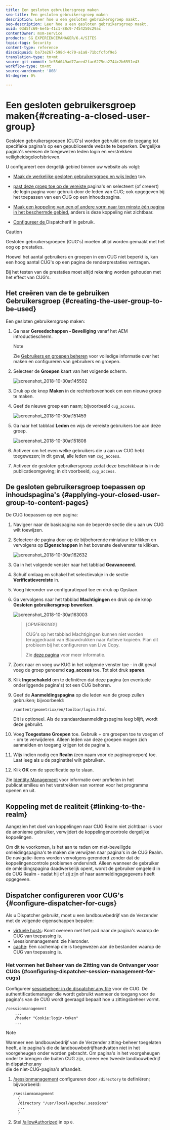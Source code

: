 ```yaml
---
title: Een gesloten gebruikersgroep maken
seo-title: Een gesloten gebruikersgroep maken
description: Leer hoe u een gesloten gebruikersgroep maakt.
seo-description: Leer hoe u een gesloten gebruikersgroep maakt.
uuid: 03d5fc69-6e4b-41c1-88c9-7454250c29ac
contentOwner: msm-service
products: SG_EXPERIENCEMANAGER/6.4/SITES
topic-tags: Security
content-type: reference
discoiquuid: ba73e267-598d-4c70-a1a8-71bcfcfbf9e5
translation-type: tm+mt
source-git-commit: 1e55d049ad77aeed2fac6275ea2744c2b6551e43
workflow-type: tm+mt
source-wordcount: '808'
ht-degree: 0%

---
```



# Een gesloten gebruikersgroep maken{#creating-a-closed-user-group}

Gesloten gebruikersgroepen (CUG&#39;s) worden gebruikt om de toegang tot specifieke pagina&#39;s op een gepubliceerde website te beperken. Dergelijke pagina&#39;s vereisen de toegewezen leden login en verstrekken veiligheidsgeloofsbrieven.

U configureert een dergelijk gebied binnen uw website als volgt:

* [Maak de werkelijke gesloten gebruikersgroep en wijs leden](#creating-the-user-group-to-be-used) toe.

* [past deze groep toe op de vereiste ](#applying-your-closed-user-group-to-content-pages) pagina&#39;s en selecteert (of creeert) de login pagina voor gebruik door de leden van CUG; ook opgegeven bij het toepassen van een CUG op een inhoudspagina.

* [Maak een koppeling van een of andere vorm naar ten minste één pagina in het beschermde gebied](#linking-to-the-realm), anders is deze koppeling niet zichtbaar.
* [Configureer de ](#configure-dispatcher-for-cugs) Dispatcherif in gebruik.

>[!CAUTION]
>
>Gesloten gebruikersgroepen (CUG&#39;s) moeten altijd worden gemaakt met het oog op prestaties.
>
>Hoewel het aantal gebruikers en groepen in een CUG niet beperkt is, kan een hoog aantal CUG&#39;s op een pagina de renderprestaties vertragen.
>
>Bij het testen van de prestaties moet altijd rekening worden gehouden met het effect van CUG&#39;s.

## Het creëren van de te gebruiken Gebruikersgroep {#creating-the-user-group-to-be-used}

Een gesloten gebruikersgroep maken:

1. Ga naar **Gereedschappen - Beveiliging** vanaf het AEM introductiescherm.

   >[!NOTE]
   >
   >Zie [Gebruikers en groepen beheren](/help/sites-administering/security.md#managing-users-and-groups) voor volledige informatie over het maken en configureren van gebruikers en groepen.

1. Selecteer de **Groepen** kaart van het volgende scherm.

   ![screenshot_2018-10-30at145502](assets/screenshot_2018-10-30at145502.png)

1. Druk op de knop **Maken** in de rechterbovenhoek om een nieuwe groep te maken.
1. Geef de nieuwe groep een naam; bijvoorbeeld `cug_access`.

   ![screenshot_2018-10-30at151459](assets/screenshot_2018-10-30at151459.png)

1. Ga naar het tabblad **Leden** en wijs de vereiste gebruikers toe aan deze groep.

   ![screenshot_2018-10-30at151808](assets/screenshot_2018-10-30at151808.png)

1. Activeer om het even welke gebruikers die u aan uw CUG hebt toegewezen; in dit geval, alle leden van `cug_access`.
1. Activeer de gesloten gebruikersgroep zodat deze beschikbaar is in de publicatieomgeving; in dit voorbeeld, `cug_access`.

## De gesloten gebruikersgroep toepassen op inhoudspagina&#39;s {#applying-your-closed-user-group-to-content-pages}

De CUG toepassen op een pagina:

1. Navigeer naar de basispagina van de beperkte sectie die u aan uw CUG wilt toewijzen.
1. Selecteer de pagina door op de bijbehorende miniatuur te klikken en vervolgens op **Eigenschappen** in het bovenste deelvenster te klikken.

   ![screenshot_2018-10-30at162632](assets/screenshot_2018-10-30at162632.png)

1. Ga in het volgende venster naar het tabblad **Geavanceerd**.
1. Schuif omlaag en schakel het selectievakje in de sectie **Verificatievereiste** in.

1. Voeg hieronder uw configuratiepad toe en druk op Opslaan.
1. Ga vervolgens naar het tabblad **Machtigingen** en druk op de knop **Gesloten gebruikersgroep bewerken**.

   ![screenshot_2018-10-30at163003](assets/screenshot_2018-10-30at163003.png)

   >[OPMERKING!]
   >
   > CUG&#39;s op het tabblad Machtigingen kunnen niet worden teruggedraaid van Blauwdrukken naar Actieve kopieën. Plan dit probleem bij het configureren van Live Copy.
   >
   > Zie [deze pagina](closed-user-groups.md#aem-livecopy) voor meer informatie.

1. Zoek naar en voeg uw KUG in het volgende venster toe - in dit geval voeg de groep genoemd **cug_access** toe. Tot slot druk **sparen**.
1. Klik **Ingeschakeld** om te definiëren dat deze pagina (en eventuele onderliggende pagina&#39;s) tot een CUG behoren.
1. Geef de **Aanmeldingspagina** op die leden van de groep zullen gebruiken; bijvoorbeeld:

   `/content/geometrixx/en/toolbar/login.html`

   Dit is optioneel. Als de standaardaanmeldingspagina leeg blijft, wordt deze gebruikt.

1. Voeg **Toegestane Groepen** toe. Gebruik + om groepen toe te voegen of - om te verwijderen. Alleen leden van deze groepen mogen zich aanmelden en toegang krijgen tot de pagina&#39;s.
1. Wijs indien nodig een **Realm** (een naam voor de paginagroepen) toe. Laat leeg als u de paginatitel wilt gebruiken.
1. Klik **OK** om de specificatie op te slaan.

Zie [Identity Management](/help/sites-administering/identity-management.md) voor informatie over profielen in het publicatiemilieu en het verstrekken van vormen voor het programma openen en uit.

## Koppeling met de realiteit {#linking-to-the-realm}

Aangezien het doel van koppelingen naar CUG Realm niet zichtbaar is voor de anonieme gebruiker, verwijdert de koppelingencontrole dergelijke koppelingen.

Om dit te voorkomen, is het aan te raden om niet-beveiligde omleidingspagina&#39;s te maken die verwijzen naar pagina&#39;s in de CUG Realm. De navigatie-items worden vervolgens gerenderd zonder dat de koppelingencontrole problemen ondervindt. Alleen wanneer de gebruiker de omleidingspagina daadwerkelijk opent, wordt de gebruiker omgeleid in de CUG Realm - nadat hij of zij zijn of haar aanmeldingsgegevens heeft opgegeven.

## Dispatcher configureren voor CUG&#39;s {#configure-dispatcher-for-cugs}

Als u Dispatcher gebruikt, moet u een landbouwbedrijf van de Verzender met de volgende eigenschappen bepalen:

* [virtuele hosts](https://helpx.adobe.com/experience-manager/dispatcher/using/dispatcher-configuration.html#identifying-virtual-hosts-virtualhosts): Komt overeen met het pad naar de pagina&#39;s waarop de CUG van toepassing is.
* \sessionmanagement: zie hieronder.
* [cache](https://helpx.adobe.com/experience-manager/dispatcher/using/dispatcher-configuration.html#configuring-the-dispatcher-cache-cache): Een cachemap die is toegewezen aan de bestanden waarop de CUG van toepassing is.

### Het vormen het Beheer van de Zitting van de Ontvanger voor CUGs {#configuring-dispatcher-session-management-for-cugs}

Configureer [sessiebeheer in de dispatcher.any file](https://helpx.adobe.com/experience-manager/dispatcher/using/dispatcher-configuration.html#enabling-secure-sessions-sessionmanagement) voor de CUG. De authentificatiemanager die wordt gebruikt wanneer de toegang voor de pagina&#39;s van de CUG wordt gevraagd bepaalt hoe u zittingsbeheer vormt.

```xml
/sessionmanagement
    ...
    /header "Cookie:login-token" 
    ...
```

>[!NOTE]
>
>Wanneer een landbouwbedrijf van de Verzender zitting-beheer toegelaten heeft, alle pagina&#39;s die de landbouwbedrijfhandvatten niet in het voorgeheugen onder worden gebracht. Om pagina&#39;s in het voorgeheugen onder te brengen die buiten CUG zijn, creeer een tweede landbouwbedrijf in dispatcher.any\
>die de niet-CUG-pagina&#39;s afhandelt.

1. [/sessionmanagement](https://helpx.adobe.com/experience-manager/dispatcher/using/dispatcher-configuration.html#enabling-secure-sessions-sessionmanagement) configureren door `/directory` te definiëren; bijvoorbeeld:

   ```xml
   /sessionmanagement
     {
     /directory "/usr/local/apache/.sessions"
     ...
     }
   ```

1. Stel [/allowAuthorized](https://helpx.adobe.com/experience-manager/dispatcher/using/dispatcher-configuration.html#caching-when-authentication-is-used) in op `0`.

